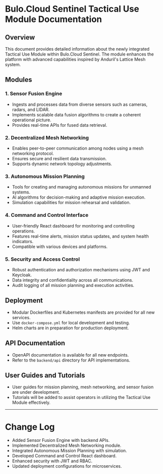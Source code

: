 # Bulo.Cloud Sentinel Tactical Use Module Documentation

## Overview

This document provides detailed information about the newly integrated Tactical Use Module within Bulo.Cloud Sentinel. The module enhances the platform with advanced capabilities inspired by Anduril's Lattice Mesh system.

## Modules

### 1. Sensor Fusion Engine
- Ingests and processes data from diverse sensors such as cameras, radars, and LIDAR.
- Implements scalable data fusion algorithms to create a coherent operational picture.
- Provides real-time APIs for fused data retrieval.

### 2. Decentralized Mesh Networking
- Enables peer-to-peer communication among nodes using a mesh networking protocol.
- Ensures secure and resilient data transmission.
- Supports dynamic network topology adjustments.

### 3. Autonomous Mission Planning
- Tools for creating and managing autonomous missions for unmanned systems.
- AI algorithms for decision-making and adaptive mission execution.
- Simulation capabilities for mission rehearsal and validation.

### 4. Command and Control Interface
- User-friendly React dashboard for monitoring and controlling operations.
- Features real-time alerts, mission status updates, and system health indicators.
- Compatible with various devices and platforms.

### 5. Security and Access Control
- Robust authentication and authorization mechanisms using JWT and Keycloak.
- Data integrity and confidentiality across all communications.
- Audit logging of all mission planning and execution activities.

## Deployment

- Modular Dockerfiles and Kubernetes manifests are provided for all new services.
- Use `docker-compose.yml` for local development and testing.
- Helm charts are in preparation for production deployment.

## API Documentation

- OpenAPI documentation is available for all new endpoints.
- Refer to the `backend/api` directory for API implementations.

## User Guides and Tutorials

- User guides for mission planning, mesh networking, and sensor fusion are under development.
- Tutorials will be added to assist operators in utilizing the Tactical Use Module effectively.

---

# Change Log

- Added Sensor Fusion Engine with backend APIs.
- Implemented Decentralized Mesh Networking module.
- Integrated Autonomous Mission Planning with simulation.
- Developed Command and Control React dashboard.
- Enhanced security with JWT and RBAC.
- Updated deployment configurations for microservices.
